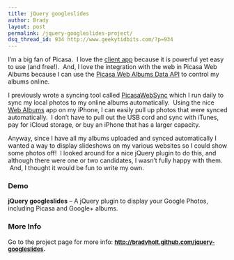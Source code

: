 ```yaml
---
title: jQuery googleslides
author: Brady
layout: post
permalink: /jquery-googleslides-project/
dsq_thread_id: 934 http://www.geekytidbits.com/?p=934
---
```

I&#8217;m a big fan of Picasa.  I love the <a href="http://picasa.google.com/" target="_blank">client app</a> because it is powerful yet easy to use (and free!).  And, I love the integration with the web in Picasa Web Albums because I can use the <a href="http://code.google.com/apis/picasaweb/overview.html" target="_blank">Picasa Web Albums Data API</a> to control my albums online.

I previously wrote a syncing tool called <a href="/picasawebsync/" target="_blank">PicasaWebSync</a> which I run daily to sync my local photos to my online albums automatically.  Using the nice <a href="http://itunes.apple.com/us/app/web-albums-a-picasa-photo/id344997890?mt=8" target="_blank">Web Albums</a> app on my iPhone, I can easily pull up photos that were synced automatically.  I don&#8217;t have to pull out the USB cord and sync with iTunes, pay for iCloud storage, or buy an iPhone that has a larger capacity.

Anyway, since I have all my albums uploaded and synced automatically I wanted a way to display slideshows on my various websites so I could show some photos off!  I looked around for a nice jQuery plugin to do this, and although there were one or two candidates, I wasn&#8217;t fully happy with them.  And, I thought it would be fun to write my own.

### Demo

**jQuery googleslides** &#8211; A jQuery plugin to display your Google Photos, including Picasa and Google+ albums.  
<div class='googleslides' uid='115528839112598673902' aid='5710317752556741025' authkey='' imgmax='460' maxresults='100' random='true' caption='true' albumlink='false' time='5000' fadespeed='1000'></div>

### More Info

Go to the project page for more info: <strong style="font-size: 13px;"><a href="http://bradyholt.github.com/jquery-googleslides" target="_blank">http://bradyholt.github.com/jquery-googleslides</a>.</strong>
